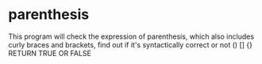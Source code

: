# parenthesis

This program will check the expression of parenthesis, which also includes curly braces and brackets, 
find out if it's syntactically correct or not 
          () [] {}
RETURN TRUE OR FALSE
